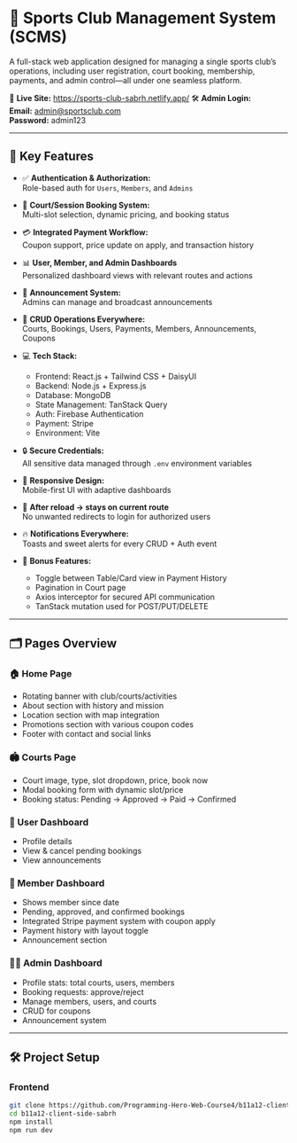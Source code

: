 # 🏸 Sports Club Management System (SCMS)

A full-stack web application designed for managing a single sports club’s operations, including user registration, court booking, membership, payments, and admin control—all under one seamless platform.

🔗 **Live Site:** https://sports-club-sabrh.netlify.app/ 
🛠️ **Admin Login:**  
**Email:** admin@sportsclub.com  
**Password:** admin123  

---

## 📌 Key Features

- ✅ **Authentication & Authorization:**  
  Role-based auth for `Users`, `Members`, and `Admins`

- 🎫 **Court/Session Booking System:**  
  Multi-slot selection, dynamic pricing, and booking status

- 💳 **Integrated Payment Workflow:**  
  Coupon support, price update on apply, and transaction history

- 📊 **User, Member, and Admin Dashboards**  
  Personalized dashboard views with relevant routes and actions

- 🔔 **Announcement System:**  
  Admins can manage and broadcast announcements

- 🧾 **CRUD Operations Everywhere:**  
  Courts, Bookings, Users, Payments, Members, Announcements, Coupons

- 💻 **Tech Stack:**
  - Frontend: React.js + Tailwind CSS + DaisyUI
  - Backend: Node.js + Express.js
  - Database: MongoDB
  - State Management: TanStack Query
  - Auth: Firebase Authentication
  - Payment: Stripe
  - Environment: Vite

- 🔒 **Secure Credentials:**  
  All sensitive data managed through `.env` environment variables

- 📱 **Responsive Design:**  
  Mobile-first UI with adaptive dashboards

- 🔁 **After reload → stays on current route**  
  No unwanted redirects to login for authorized users

- 🔥 **Notifications Everywhere:**  
  Toasts and sweet alerts for every CRUD + Auth event

- 🧠 **Bonus Features:**
  - Toggle between Table/Card view in Payment History
  - Pagination in Court page
  - Axios interceptor for secured API communication
  - TanStack mutation used for POST/PUT/DELETE

---

## 🗂️ Pages Overview

### 🏠 Home Page
- Rotating banner with club/courts/activities
- About section with history and mission
- Location section with map integration
- Promotions section with various coupon codes
- Footer with contact and social links

### 🏟 Courts Page
- Court image, type, slot dropdown, price, book now
- Modal booking form with dynamic slot/price
- Booking status: Pending → Approved → Paid → Confirmed

### 👤 User Dashboard
- Profile details
- View & cancel pending bookings
- View announcements

### 👤 Member Dashboard
- Shows member since date
- Pending, approved, and confirmed bookings
- Integrated Stripe payment system with coupon apply
- Payment history with layout toggle
- Announcement section

### 👨‍💼 Admin Dashboard
- Profile stats: total courts, users, members
- Booking requests: approve/reject
- Manage members, users, and courts
- CRUD for coupons
- Announcement system

---

## 🛠️ Project Setup

### Frontend

```bash
git clone https://github.com/Programming-Hero-Web-Course4/b11a12-client-side-sabrh
cd b11a12-client-side-sabrh
npm install
npm run dev
